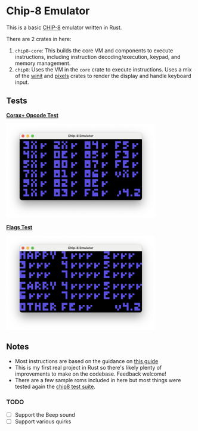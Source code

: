 # Chip-8 Emulator

This is a basic [CHIP-8](https://en.wikipedia.org/wiki/CHIP-8) emulator written in Rust.


There are 2 crates in here:

1. `chip8-core`: This builds the core VM and components to execute instructions, including instruction decoding/execution, keypad, and memory management.
2. `chip8`: Uses the VM in the `core` crate to execute instructions. Uses a mix of the [winit](https://github.com/rust-windowing/winit) and [pixels](https://crates.io/crates/pixels) crates to render the display and handle keyboard input.

## Tests

**[Corax+ Opcode Test](https://github.com/Timendus/chip8-test-suite/blob/main/src/tests/3-corax%2B.8o)**

<img src="./images/corax.png" width="400">

**[Flags Test](https://github.com/Timendus/chip8-test-suite/blob/main/src/tests/4-flags.8o)**

<img src="./images/flags.png" width="400">


## Notes

- Most instructions are based on the guidance on [this guide](https://tobiasvl.github.io/blog/write-a-chip-8-emulator/)
- This is my first real project in Rust so there's likely plenty of improvements to make on the codebase. Feedback welcome!
- There are a few sample roms included in here but most things were tested again the [chip8 test suite](https://github.com/Timendus/chip8-test-suite).

### TODO

- [ ] Support the Beep sound
- [ ] Support various quirks